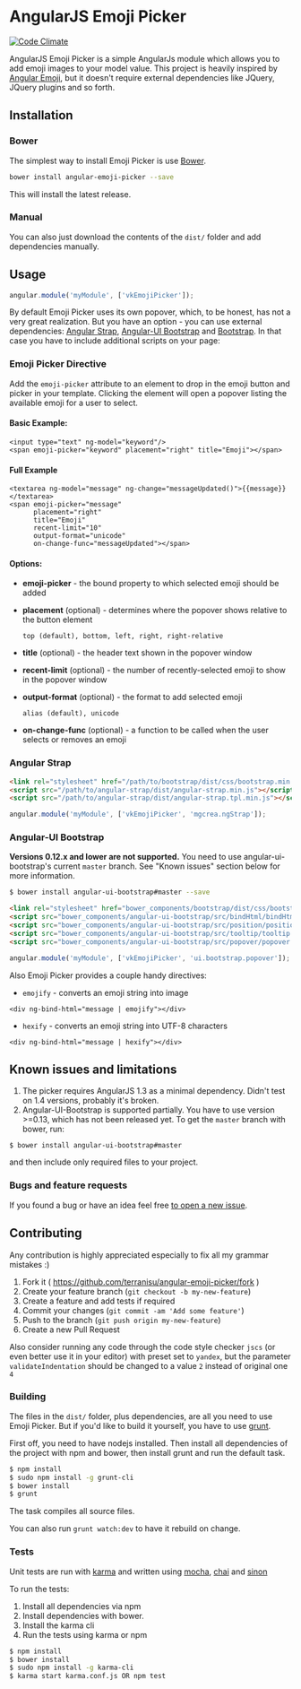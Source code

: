 AngularJS Emoji Picker
======================

[![Code Climate](https://codeclimate.com/github/terranisu/angular-emoji-picker/badges/gpa.svg)](https://codeclimate.com/github/terranisu/angular-emoji-picker)

AngularJS Emoji Picker is a simple AngularJs module which allows you to add emoji images to your model value. This project is heavily inspired by
[Angular Emoji](https://github.com/Coraza/angular-emoji-popup/), but it doesn't require external dependencies like JQuery, JQuery plugins and so forth.

Installation
------------

### Bower
The simplest way to install Emoji Picker is use [Bower](http://bower.io/).

```bash
bower install angular-emoji-picker --save
```

This will install the latest release.

### Manual
You can also just download the contents of the `dist/` folder and add dependencies manually.

Usage
-----
```javascript
angular.module('myModule', ['vkEmojiPicker']);
```
By default Emoji Picker uses its own popover, which, to be honest, has not a very great realization. But you have an option - you can use
external dependencies: [Angular Strap](https://github.com/mgcrea/angular-strap), [Angular-UI Bootstrap](https://github.com/angular-ui/bootstrap)
and [Bootstrap](https://github.com/twbs/bootstrap). In that case you have to include additional scripts on your page:

### Emoji Picker Directive
Add the `emoji-picker` attribute to an element to drop in the emoji button and picker in your template. Clicking the element will open a popover listing the available emoji for a user to select.

#### Basic Example:
```
<input type="text" ng-model="keyword"/>
<span emoji-picker="keyword" placement="right" title="Emoji"></span>
```

#### Full Example
```
<textarea ng-model="message" ng-change="messageUpdated()">{{message}}</textarea>
<span emoji-picker="message"
      placement="right" 
      title="Emoji"
      recent-limit="10"
      output-format="unicode"
      on-change-func="messageUpdated"></span>
```

#### Options:
* **emoji-picker** - the bound property to which selected emoji should be added

* **placement** (optional) - determines where the popover shows relative to the button element
   
  `top (default), bottom, left, right, right-relative`
* **title** (optional) - the header text shown in the popover window

* **recent-limit** (optional) - the number of recently-selected emoji to show in the popover window

* **output-format** (optional) - the format to add selected emoji
  
  `alias (default), unicode`

* **on-change-func** (optional) - a function to be called when the user selects or removes an emoji


### Angular Strap
```html
<link rel="stylesheet" href="/path/to/bootstrap/dist/css/bootstrap.min.css">
<script src="/path/to/angular-strap/dist/angular-strap.min.js"></script>
<script src="/path/to/angular-strap/dist/angular-strap.tpl.min.js"></script>
```

```javascript
angular.module('myModule', ['vkEmojiPicker', 'mgcrea.ngStrap']);
```

### Angular-UI Bootstrap
**Versions 0.12.x and lower are not supported.** You need to use angular-ui-bootstrap's current `master` branch. See "Known issues" section below for more information.

```bash
$ bower install angular-ui-bootstrap#master --save
```

```html
<link rel="stylesheet" href="bower_components/bootstrap/dist/css/bootstrap.min.css">
<script src="bower_components/angular-ui-bootstrap/src/bindHtml/bindHtml.js"></script>
<script src="bower_components/angular-ui-bootstrap/src/position/position.js"></script>
<script src="bower_components/angular-ui-bootstrap/src/tooltip/tooltip.js"></script>
<script src="bower_components/angular-ui-bootstrap/src/popover/popover.js"></script>
```

```javascript
angular.module('myModule', ['vkEmojiPicker', 'ui.bootstrap.popover']);
```

Also Emoji Picker provides a couple handy directives:

* `emojify` - converts an emoji string into image

`<div ng-bind-html="message | emojify"></div>`

* `hexify` - converts an emoji string into UTF-8 characters

`<div ng-bind-html="message | hexify"></div>`


## Known issues and limitations

1. The picker requires AngularJS 1.3 as a minimal dependency. Didn't test on 1.4 versions, probably it's broken.
2. Angular-UI-Bootstrap is supported partially.
You have to use version >=0.13, which has not been released yet. To get the `master` branch with bower, run: 
```
$ bower install angular-ui-bootstrap#master
```
and then include only required files to your project.

### Bugs and feature requests
If you found a bug or have an idea feel free [to open a new issue](https://github.com/terranisu/angular-emoji-picker/issues/new).

Contributing
------------
Any contribution is highly appreciated especially to fix all my grammar mistakes :)

1. Fork it ( https://github.com/terranisu/angular-emoji-picker/fork )
2. Create your feature branch (`git checkout -b my-new-feature`)
3. Create a feature and add tests if required
4. Commit your changes (`git commit -am 'Add some feature'`)
5. Push to the branch (`git push origin my-new-feature`)
6. Create a new Pull Request

Also consider running any code through the code style checker `jscs` (or even better use it in your editor) with preset set to `yandex`,
but the parameter `validateIndentation` should be changed to a value `2` instead of original one `4`

### Building
The files in the `dist/` folder, plus dependencies, are all you need to use Emoji Picker. But if
you'd like to build it yourself, you have to use [grunt](http://gruntjs.com/).

First off, you need to have nodejs installed. Then install all dependencies of the
project with npm and bower, then install grunt and run the default task.

```bash
$ npm install
$ sudo npm install -g grunt-cli
$ bower install
$ grunt
```

The task compiles all source files.

You can also run `grunt watch:dev` to have it rebuild on change.

### Tests
Unit tests are run with [karma](http://karma-runner.github.io) and written using
[mocha](http://visionmedia.github.io/mocha/), [chai](http://chaijs.com/) and
[sinon](http://sinonjs.org/)

To run the tests:

1. Install all dependencies via npm
2. Install dependencies with bower.
3. Install the karma cli
4. Run the tests using karma or npm

```bash
$ npm install
$ bower install
$ sudo npm install -g karma-cli
$ karma start karma.conf.js OR npm test
```
